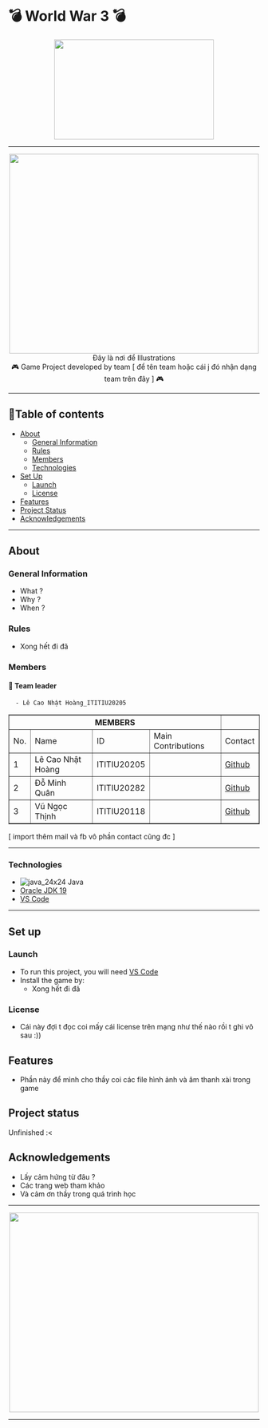 # 💣 World War 3 💣

</p>

<p align="center">
<img src = "[https://user-images.githubusercontent.com/91871662/205557445-cd4ee30c-fa5f-445a-8f69-a0bc86479ea1.jpg](https://img.freepik.com/premium-vector/pixel-censored-sign-black-censor-bar-concept-icon-isolated-white-background_705714-561.jpg?w=2000)" width = "320" height = "200"/>

---
  
<p align="center">
<img src = "[https://e1.yotools.net/images/user_image/2022/12/638d921fd3865.jpg](https://img.freepik.com/premium-vector/pixel-censored-sign-black-censor-bar-concept-icon-isolated-white-background_705714-561.jpg?w=2000)" width = "500" height = " 400"/>
<br>
Đây là nơi để Illustrations
<br>
🎮 Game Project developed by team [ để tên team hoặc cái j đó nhận dạng team trên đây ] 🎮

---

## 📖Table of contents

* [About](#about)
  * [General Information](#general-information)
  * [Rules](#rules)
  * [Members](#members)
  * [Technologies](#technologies)
* [Set Up](#set-up)
  * [Launch](#launch)
  * [License](#license)
* [Features](#features)
* [Project Status](#project-status)
* [Acknowledgements](#acknowledgements)

---
  
## About

### General Information
  - What ? <br>
  - Why ? <br>
  - When ? <br>

### Rules
- Xong hết đi đã
  
### Members
  #### 👑 Team leader
      - Lê Cao Nhật Hoàng_ITITIU20205
<table border="1">
    <tr>
        <th colspan="4">MEMBERS</th>
    </tr>
    <tr>
        <td>No.</td>
        <td>Name</td>
        <td>ID</td>
        <td>Main Contributions</td>
        <td>Contact</td>
    <tr>
        <td>1</td>
        <td>Lê Cao Nhật Hoàng</td>
        <td>ITITIU20205</td>
        <td> </td>
        <td>
          <a href="https://github.com/HoangLeCoder">Github</a>
        </td>
    </tr>
    <tr>
        <td>2</td>
        <td>Đỗ Minh Quân</td>
        <td>ITITIU20282</td>
        <td> </td>
        <td>
          <a href="https://github.com/ITITIU20282">Github</a>
        </td>
    </tr>
    <tr>
        <td>3</td>
        <td>Vũ Ngọc Thịnh</td>
        <td>ITITIU20118</td>
        <td> </td>
        <td>
          <a href="https://github.com/Vuz7122">Github</a>
        </td>
    </tr>
</table>

[ import thêm mail và fb vô phần contact cũng đc ]

---
### Technologies
- ![java_24x24](https://user-images.githubusercontent.com/99407775/169029133-7f054149-020d-4853-91dd-942b9d4045c0.png) Java
- <a href="https://www.oracle.com/java/technologies/javase/jdk19-archive-downloads.html">Oracle JDK 19</a>
- <a href="https://code.visualstudio.com">VS Code</a>

---

## Set up

### Launch
- To run this project, you will need <a href="https://code.visualstudio.com">VS Code</a> 
- Install the game by:
  - Xong hết đi đã

### License
- Cái này đợi t đọc coi mấy cái license trên mạng như thế nào rồi t ghi vô sau :))

## Features
- Phần này để mình cho thầy coi các file hình ảnh và âm thanh xài trong game

## Project status
Unfinished :<

## Acknowledgements
- Lấy cảm hứng từ đâu ?
- Các trang web tham khảo
- Và cảm ơn thầy trong quá trình học

---
<p align="center">
<img src = "[https://e1.yotools.net/images/user_image/2022/12/638d921fd3865.jpg](https://img.freepik.com/premium-vector/pixel-censored-sign-black-censor-bar-concept-icon-isolated-white-background_705714-561.jpg?w=2000)" width = "500" height = " 400"/>


---

